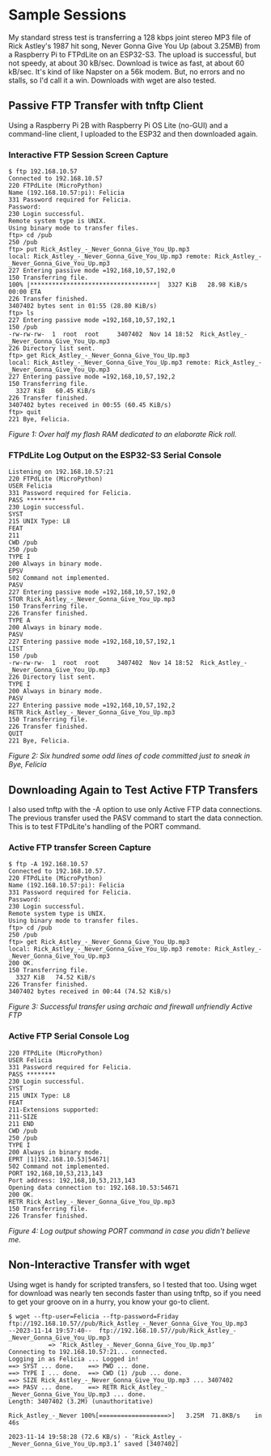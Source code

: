 # Sample Sessions
My standard stress test is transferring a 128 kbps joint stereo MP3 file of Rick Astley's 1987 hit song, Never Gonna Give You Up (about 3.25MB) from a Raspberry Pi to FTPdLite on an ESP32-S3. The upload is successful, but not speedy, at about 30 kB/sec. Download is twice as fast, at about 60 kB/sec. It's kind of like Napster on a 56k modem. But, no errors and no stalls, so I'd call it a win. Downloads with wget are also tested.

## Passive FTP Transfer with tnftp Client
Using a Raspberry Pi 2B with Raspberry Pi OS Lite (no-GUI) and a command-line client, I uploaded to the ESP32 and then downloaded again.

### Interactive FTP Session Screen Capture
```
$ ftp 192.168.10.57
Connected to 192.168.10.57
220 FTPdLite (MicroPython)
Name (192.168.10.57:pi): Felicia
331 Password required for Felicia.
Password:
230 Login successful.
Remote system type is UNIX.
Using binary mode to transfer files.
ftp> cd /pub
250 /pub
ftp> put Rick_Astley_-_Never_Gonna_Give_You_Up.mp3
local: Rick_Astley_-_Never_Gonna_Give_You_Up.mp3 remote: Rick_Astley_-_Never_Gonna_Give_You_Up.mp3
227 Entering passive mode =192,168,10,57,192,0
150 Transferring file.
100% |***********************************|  3327 KiB   28.98 KiB/s    00:00 ETA
226 Transfer finished.
3407402 bytes sent in 01:55 (28.80 KiB/s)
ftp> ls
227 Entering passive mode =192,168,10,57,192,1
150 /pub
-rw-rw-rw-  1  root  root     3407402  Nov 14 18:52  Rick_Astley_-_Never_Gonna_Give_You_Up.mp3
226 Directory list sent.
ftp> get Rick_Astley_-_Never_Gonna_Give_You_Up.mp3
local: Rick_Astley_-_Never_Gonna_Give_You_Up.mp3 remote: Rick_Astley_-_Never_Gonna_Give_You_Up.mp3
227 Entering passive mode =192,168,10,57,192,2
150 Transferring file.
  3327 KiB   60.45 KiB/s
226 Transfer finished.
3407402 bytes received in 00:55 (60.45 KiB/s)
ftp> quit
221 Bye, Felicia.
```
_Figure 1: Over half my flash RAM dedicated to an elaborate Rick roll._

### FTPdLite Log Output on the ESP32-S3 Serial Console
```
Listening on 192.168.10.57:21
220 FTPdLite (MicroPython)
USER Felicia
331 Password required for Felicia.
PASS ********
230 Login successful.
SYST
215 UNIX Type: L8
FEAT
211
CWD /pub
250 /pub
TYPE I
200 Always in binary mode.
EPSV
502 Command not implemented.
PASV
227 Entering passive mode =192,168,10,57,192,0
STOR Rick_Astley_-_Never_Gonna_Give_You_Up.mp3
150 Transferring file.
226 Transfer finished.
TYPE A
200 Always in binary mode.
PASV
227 Entering passive mode =192,168,10,57,192,1
LIST
150 /pub
-rw-rw-rw-  1  root  root     3407402  Nov 14 18:52  Rick_Astley_-_Never_Gonna_Give_You_Up.mp3
226 Directory list sent.
TYPE I
200 Always in binary mode.
PASV
227 Entering passive mode =192,168,10,57,192,2
RETR Rick_Astley_-_Never_Gonna_Give_You_Up.mp3
150 Transferring file.
226 Transfer finished.
QUIT
221 Bye, Felicia.
```
_Figure 2: Six hundred some odd lines of code committed just to sneak in Bye, Felicia_

## Downloading Again to Test Active FTP Transfers
I also used tnftp with the -A option to use only Active FTP data connections. The previous transfer used the PASV command to start the data connection. This is to test FTPdLite's handling of the PORT command.

### Active FTP transfer Screen Capture
```
$ ftp -A 192.168.10.57
Connected to 192.168.10.57.
220 FTPdLite (MicroPython)
Name (192.168.10.57:pi): Felicia
331 Password required for Felicia.
Password:
230 Login successful.
Remote system type is UNIX.
Using binary mode to transfer files.
ftp> cd /pub
250 /pub
ftp> get Rick_Astley_-_Never_Gonna_Give_You_Up.mp3
local: Rick_Astley_-_Never_Gonna_Give_You_Up.mp3 remote: Rick_Astley_-_Never_Gonna_Give_You_Up.mp3
200 OK.
150 Transferring file.
  3327 KiB   74.52 KiB/s
226 Transfer finished.
3407402 bytes received in 00:44 (74.52 KiB/s)
```

_Figure 3: Successful transfer using archaic and firewall unfriendly Active FTP_

### Active FTP Serial Console Log
```
220 FTPdLite (MicroPython)
USER Felicia
331 Password required for Felicia.
PASS ********
230 Login successful.
SYST
215 UNIX Type: L8
FEAT
211-Extensions supported:
211-SIZE
211 END
CWD /pub
250 /pub
TYPE I
200 Always in binary mode.
EPRT |1|192.168.10.53|54671|
502 Command not implemented.
PORT 192,168,10,53,213,143
Port address: 192,168,10,53,213,143
Opening data connection to: 192.168.10.53:54671
200 OK.
RETR Rick_Astley_-_Never_Gonna_Give_You_Up.mp3
150 Transferring file.
226 Transfer finished.
```

_Figure 4: Log output showing PORT command in case you didn't believe me._

## Non-Interactive Transfer with wget
Using wget is handy for scripted transfers, so I tested that too. Using wget for download was nearly ten seconds faster than using tnftp, so if you need to get your groove on in a hurry, you know your go-to client.

```
$ wget --ftp-user=Felicia --ftp-password=Friday ftp://192.168.10.57//pub/Rick_Astley_-_Never_Gonna_Give_You_Up.mp3
--2023-11-14 19:57:40--  ftp://192.168.10.57//pub/Rick_Astley_-_Never_Gonna_Give_You_Up.mp3
           => ‘Rick_Astley_-_Never_Gonna_Give_You_Up.mp3’
Connecting to 192.168.10.57:21... connected.
Logging in as Felicia ... Logged in!
==> SYST ... done.    ==> PWD ... done.
==> TYPE I ... done.  ==> CWD (1) /pub ... done.
==> SIZE Rick_Astley_-_Never_Gonna_Give_You_Up.mp3 ... 3407402
==> PASV ... done.    ==> RETR Rick_Astley_-_Never_Gonna_Give_You_Up.mp3 ... done.
Length: 3407402 (3.2M) (unauthoritative)

Rick_Astley_-_Never 100%[===================>]   3.25M  71.8KB/s    in 46s

2023-11-14 19:58:28 (72.6 KB/s) - ‘Rick_Astley_-_Never_Gonna_Give_You_Up.mp3.1’ saved [3407402]
```
